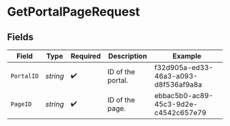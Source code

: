 # GetPortalPageRequest


## Fields

| Field                                | Type                                 | Required                             | Description                          | Example                              |
| ------------------------------------ | ------------------------------------ | ------------------------------------ | ------------------------------------ | ------------------------------------ |
| `PortalID`                           | *string*                             | :heavy_check_mark:                   | ID of the portal.                    | f32d905a-ed33-46a3-a093-d8f536af9a8a |
| `PageID`                             | *string*                             | :heavy_check_mark:                   | ID of the page.                      | ebbac5b0-ac89-45c3-9d2e-c4542c657e79 |
